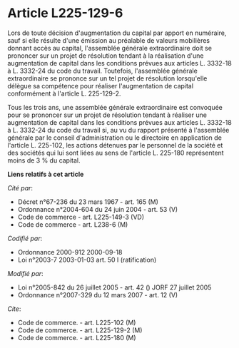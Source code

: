 # Article L225-129-6

Lors de toute décision d'augmentation du capital par apport en numéraire, sauf si elle résulte d'une émission au préalable de
valeurs mobilières donnant accès au capital, l'assemblée générale extraordinaire doit se prononcer sur un projet de
résolution tendant à la réalisation d'une augmentation de capital dans les conditions prévues aux articles L. 3332-18 à L.
3332-24 du code du travail. Toutefois, l'assemblée générale extraordinaire se prononce sur un tel projet de résolution
lorsqu'elle délègue sa compétence pour réaliser l'augmentation de capital conformément à l'article L. 225-129-2.

Tous les trois ans, une assemblée générale extraordinaire est convoquée pour se prononcer sur un projet de résolution tendant
à réaliser une augmentation de capital dans les conditions prévues aux articles L. 3332-18 à L. 3332-24 du code du travail
si, au vu du rapport présenté à l'assemblée générale par le conseil d'administration ou le directoire en application de
l'article L. 225-102, les actions détenues par le personnel de la société et des sociétés qui lui sont liées au sens de
l'article L. 225-180 représentent moins de 3 % du capital.

**Liens relatifs à cet article**

_Cité par_:

  - Décret n°67-236 du 23 mars 1967 - art. 165 (M)
  - Ordonnance n°2004-604 du 24 juin 2004 - art. 53 (V)
  - Code de commerce - art. L225-149-3 (VD)
  - Code de commerce - art. L238-6 (M)

_Codifié par_:

  - Ordonnance 2000-912 2000-09-18
  - Loi n°2003-7 2003-01-03 art. 50 I (ratification)

_Modifié par_:

  - Loi n°2005-842 du 26 juillet 2005 - art. 42 () JORF 27 juillet 2005
  - Ordonnance n°2007-329 du 12 mars 2007 - art. 12 (V)

_Cite_:

  - Code de commerce. - art. L225-102 (M)
  - Code de commerce. - art. L225-129-2 (M)
  - Code de commerce. - art. L225-180 (M)
